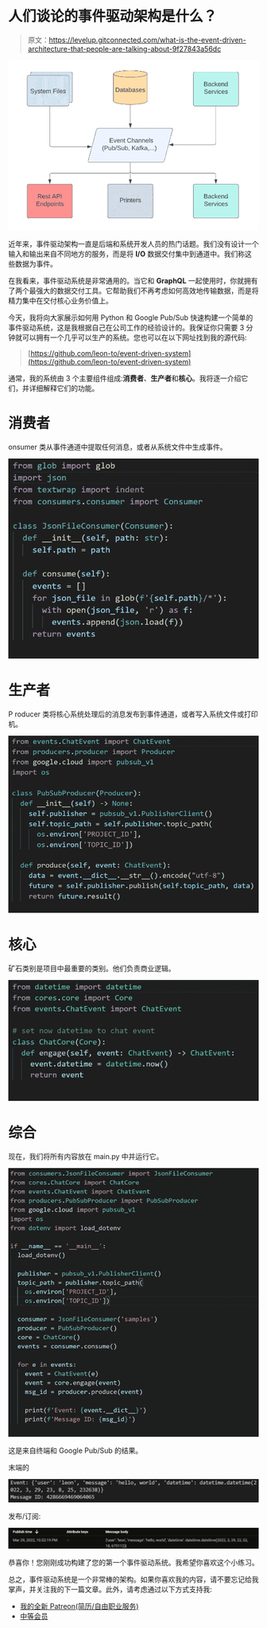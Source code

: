 # 人们谈论的事件驱动架构是什么？

> 原文：<https://levelup.gitconnected.com/what-is-the-event-driven-architecture-that-people-are-talking-about-9f27843a56dc>

![](img/3405e560ee74c8ef2f4506c975698032.png)

近年来，事件驱动架构一直是后端和系统开发人员的热门话题。我们没有设计一个输入和输出来自不同地方的服务，而是将 **I/O** 数据交付集中到通道中。我们称这些数据为事件。

在我看来，事件驱动系统是非常通用的。当它和 **GraphQL** 一起使用时，你就拥有了两个最强大的数据交付工具。它帮助我们不再考虑如何高效地传输数据，而是将精力集中在交付核心业务价值上。

今天，我将向大家展示如何用 Python 和 Google Pub/Sub 快速构建一个简单的事件驱动系统，这是我根据自己在公司工作的经验设计的。我保证你只需要 3 分钟就可以拥有一个几乎可以生产的系统。您也可以在以下网址找到我的源代码:

> [https://github.com/leon-to/event-driven-system](https://github.com/leon-to/event-driven-system)

通常，我的系统由 3 个主要组件组成:**消费者**、**生产者**和**核心**。我将逐一介绍它们，并详细解释它们的功能。

# 消费者

onsumer 类从事件通道中提取任何消息，或者从系统文件中生成事件。

![](img/9b959d00fea0e2830f7359f42e555cf7.png)

# 生产者

P roducer 类将核心系统处理后的消息发布到事件通道，或者写入系统文件或打印机。

![](img/f9adb887eacc1049796d2358a48d4f84.png)

# 核心

矿石类别是项目中最重要的类别。他们负责商业逻辑。

![](img/1fae6d3138f9d9e3069cc193995fb93e.png)

# 综合

现在，我们将所有内容放在 main.py 中并运行它。

![](img/b24325305b65ba9387eb0cd023573e15.png)

这是来自终端和 Google Pub/Sub 的结果。

末端的

![](img/4e370c91c8afaeadfbb9e700f15232e3.png)

发布/订阅:

![](img/e613d0ab371f75a8f9002bc40a51e5a5.png)

恭喜你！您刚刚成功构建了您的第一个事件驱动系统。我希望你喜欢这个小练习。

总之，事件驱动系统是一个非常棒的架构。如果你喜欢我的内容，请不要忘记给我掌声，并关注我的下一篇文章。此外，请考虑通过以下方式支持我:

*   [我的全新 Patreon(简历/自由职业服务)](https://www.patreon.com/leonto101)
*   [中等会员](https://leon101.medium.com/membership)